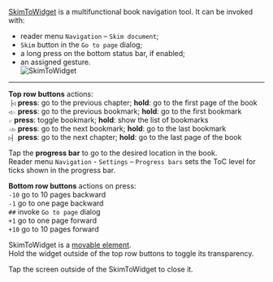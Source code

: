 [SkimToWidget](https://github.com/koreader/koreader/blob/master/frontend/ui/widget/skimtowidget.lua) is a multifunctional book navigation tool. It can be invoked with:
- reader menu `Navigation` – `Skim document`;
- `Skim` button in the `Go to page` dialog;
- a long press on the bottom status bar, if enabled;
- an assigned gesture.  
![SkimToWidget](https://user-images.githubusercontent.com/62179190/111024709-e4404280-83e8-11eb-94d1-9d09659f4f74.png)
---
  
**Top row buttons** actions:  
`▕◁` **press**: go to the previous chapter; **hold**: go to the first page of the book  
`◁☆` **press**: go to the previous bookmark; **hold**: go to the first bookmark  
`☆` **press**: toggle bookmark; **hold**: show the list of bookmarks  
`☆▷` **press**: go to the next bookmark; **hold**: go to the last bookmark  
`▷▏` **press**: go to the next chapter; **hold**: go to the last page of the book  

Tap the **progress bar** to go to the desired location in the book.  
Reader menu `Navigation` - `Settings` – `Progress bars` sets the ToC level for ticks shown in the progress bar.
 
**Bottom row buttons** actions on press:  
`-10` go to 10 pages backward  
`-1` go to one page backward  
`##` invoke `Go to page` dialog  
`+1` go to one page forward  
`+10` go to 10 pages forward  
 
SkimToWidget is a [movable element](https://github.com/koreader/koreader/pull/3636).  
Hold the widget outside of the top row buttons to toggle its transparency.

Tap the screen outside of the SkimToWidget to close it.
